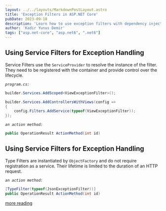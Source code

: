 ```yaml
---
layout: ../../layouts/MarkdownPostLayout.astro
title: 'Exception Filters in ASP.NET Core'
pubDate: 2023-09-18
description: 'Learn how to use exception filters with dependency injection for effective error handling in ASP.NET Core.'
author: 'Kadir Yunus Demir'
tags: ["asp.net-core", "asp.net6", ".net6"]
---
```

## Using Service Filters for Exception Handling

Service Filters use the `ServiceProvider` to resolve the instance of the filter. They need to be registered with the container and provide control over the lifecycle.

*`program.cs:`*
```csharp
builder.Services.AddScoped<ViewExceptionFilter>();

builder.Services.AddControllersWithViews(config =>
{
    config.Filters.AddService(typeof(ViewExceptionFilter));
});
```
*`an action method:`*
```csharp
public OperationResult ActionMethod(int id)
```

## Using Service Filters for Exception Handling
Type Filters are instantiated by `ObjectFactory` and do not require registration as a service. Their lifetime is limited to the duration of an HTTP request.

*`an action method:`*
```csharp
[TypeFilter(typeof(JsonExceptionFilter))]
public OperationResult ActionMethod(int id)
```

[more reading](https://learn.microsoft.com/en-us/aspnet/core/mvc/controllers/filters?view=aspnetcore-6.0)